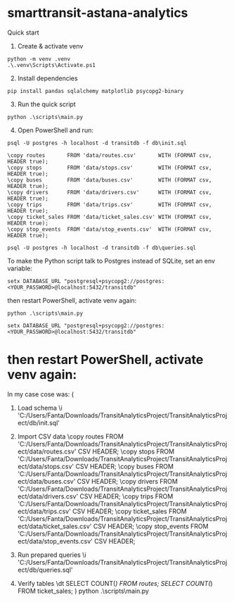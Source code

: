 # smarttransit-astana-analytics
Quick start

1. Create & activate venv
```
python -m venv .venv
.\.venv\Scripts\Activate.ps1
```

2. Install dependencies
```
pip install pandas sqlalchemy matplotlib psycopg2-binary
```

3. Run the quick script
```
python .\scripts\main.py
```

4. Open PowerShell and run:
```
psql -U postgres -h localhost -d transitdb -f db\init.sql

\copy routes       FROM 'data/routes.csv'       WITH (FORMAT csv, HEADER true);
\copy stops        FROM 'data/stops.csv'        WITH (FORMAT csv, HEADER true);
\copy buses        FROM 'data/buses.csv'        WITH (FORMAT csv, HEADER true);
\copy drivers      FROM 'data/drivers.csv'      WITH (FORMAT csv, HEADER true);
\copy trips        FROM 'data/trips.csv'        WITH (FORMAT csv, HEADER true);
\copy ticket_sales FROM 'data/ticket_sales.csv' WITH (FORMAT csv, HEADER true);
\copy stop_events  FROM 'data/stop_events.csv'  WITH (FORMAT csv, HEADER true);

psql -U postgres -h localhost -d transitdb -f db\queries.sql
```

To make the Python script talk to Postgres instead of SQLite, set an env variable:
```
setx DATABASE_URL "postgresql+psycopg2://postgres:<YOUR_PASSWORD>@localhost:5432/transitdb"
```

then restart PowerShell, activate venv again:
```
python .\scripts\main.py
```
```
setx DATABASE_URL "postgresql+psycopg2://postgres:<YOUR_PASSWORD>@localhost:5432/transitdb"
```
# then restart PowerShell, activate venv again:

In my case cose was:
(


1. Load schema
\i 'C:/Users/Fanta/Downloads/TransitAnalyticsProject/TransitAnalyticsProject/db/init.sql'

2. Import CSV data
\copy routes       FROM 'C:/Users/Fanta/Downloads/TransitAnalyticsProject/TransitAnalyticsProject/data/routes.csv'       CSV HEADER;
\copy stops        FROM 'C:/Users/Fanta/Downloads/TransitAnalyticsProject/TransitAnalyticsProject/data/stops.csv'        CSV HEADER;
\copy buses        FROM 'C:/Users/Fanta/Downloads/TransitAnalyticsProject/TransitAnalyticsProject/data/buses.csv'        CSV HEADER;
\copy drivers      FROM 'C:/Users/Fanta/Downloads/TransitAnalyticsProject/TransitAnalyticsProject/data/drivers.csv'      CSV HEADER;
\copy trips        FROM 'C:/Users/Fanta/Downloads/TransitAnalyticsProject/TransitAnalyticsProject/data/trips.csv'        CSV HEADER;
\copy ticket_sales FROM 'C:/Users/Fanta/Downloads/TransitAnalyticsProject/TransitAnalyticsProject/data/ticket_sales.csv' CSV HEADER;
\copy stop_events  FROM 'C:/Users/Fanta/Downloads/TransitAnalyticsProject/TransitAnalyticsProject/data/stop_events.csv'  CSV HEADER;

3. Run prepared queries
\i 'C:/Users/Fanta/Downloads/TransitAnalyticsProject/TransitAnalyticsProject/db/queries.sql'

4. Verify tables
\dt
SELECT COUNT(*) FROM routes;
SELECT COUNT(*) FROM ticket_sales;
)
python .\scripts\main.py
